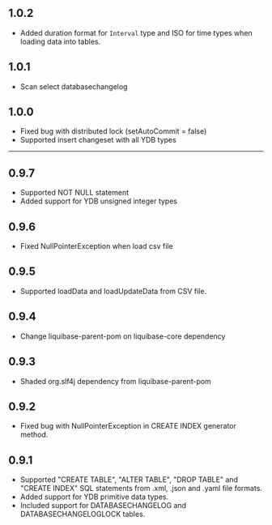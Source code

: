 ## 1.0.2 ##

* Added duration format for `Interval` type and ISO for time types when loading data into tables.

## 1.0.1 ##

* Scan select databasechangelog

## 1.0.0 ##

* Fixed bug with distributed lock (setAutoCommit = false)
* Supported insert changeset with all YDB types

---

## 0.9.7 ##

* Supported NOT NULL statement
* Added support for YDB unsigned integer types

## 0.9.6 ##

* Fixed NullPointerException when load csv file

## 0.9.5 ##

* Supported loadData and loadUpdateData from CSV file.

## 0.9.4 ##

* Change liquibase-parent-pom on liquibase-core dependency

## 0.9.3 ##

* Shaded org.slf4j dependency from liquibase-parent-pom

## 0.9.2 ##

* Fixed bug with NullPointerException in CREATE INDEX generator method.

## 0.9.1 ##

* Supported "CREATE TABLE", "ALTER TABLE", "DROP TABLE" and "CREATE INDEX" SQL statements from .xml, .json and .yaml file formats.
* Added support for YDB primitive data types.
* Included support for DATABASECHANGELOG and DATABASECHANGELOGLOCK tables.